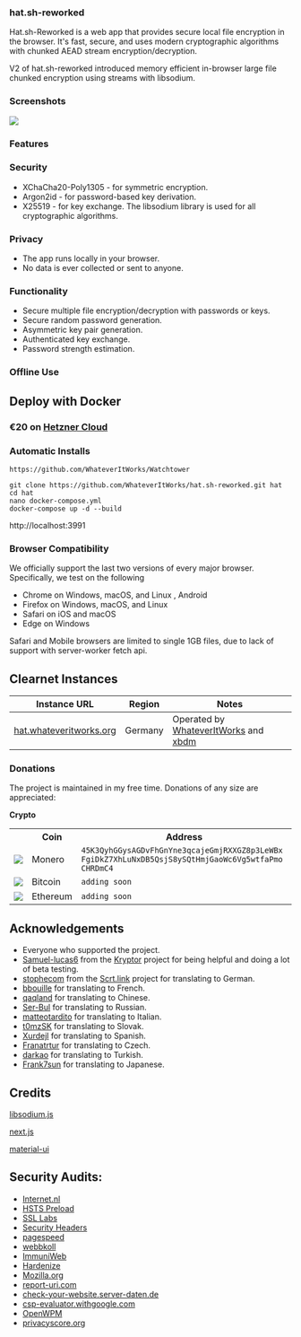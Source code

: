 ### hat.sh-reworked

Hat.sh-Reworked is a web app that provides secure local file encryption in the browser. It's fast, secure, and uses modern cryptographic algorithms with chunked AEAD stream encryption/decryption.

V2 of hat.sh-reworked introduced memory efficient in-browser large file chunked encryption using streams with libsodium.

### Screenshots
![](https://camo.githubusercontent.com/f318a430202b6dbec2db62b84bd614720de8dda55f0f0dd362d5ea8ad33a1515/68747470733a2f2f692e696d6775722e636f6d2f4e62415a4f67502e676966)

### Features
### Security
- XChaCha20-Poly1305 - for symmetric encryption.
- Argon2id - for password-based key derivation.
- X25519 - for key exchange.
The libsodium library is used for all cryptographic algorithms.

### Privacy
- The app runs locally in your browser.
- No data is ever collected or sent to anyone.​

### Functionality
- Secure multiple file encryption/decryption with passwords or keys.
- Secure random password generation.
- Asymmetric key pair generation.
- Authenticated key exchange.
- Password strength estimation.

### Offline Use
## Deploy with Docker
### €⁠20 on [Hetzner Cloud](https://hetzner.cloud/?ref=eLtKhFK70n4h)

### Automatic Installs
```
https://github.com/WhateverItWorks/Watchtower
```

```
git clone https://github.com/WhateverItWorks/hat.sh-reworked.git hat
cd hat
nano docker-compose.yml
docker-compose up -d --build
```
http://localhost:3991


### Browser Compatibility
We officially support the last two versions of every major browser. Specifically, we test on the following

- Chrome on Windows, macOS, and Linux , Android
- Firefox on Windows, macOS, and Linux
- Safari on iOS and macOS
- Edge on Windows

Safari and Mobile browsers are limited to single 1GB files, due to lack of support with server-worker fetch api.

## Clearnet Instances

| Instance URL                                                                    | Region                           | Notes                                                                                            |
| ------------------------------------------------------------------------------- | -------------------------------- | ------------------------------------------------------------------------------------------------ |
| [hat.whateveritworks.org](https://hat.whateveritworks.org)                      | Germany                          | Operated by [WhateverItWorks](https://whateveritworks.org) and [xbdm](https://xbdm.fun)          |

### Donations
The project is maintained in my free time. Donations of any size are appreciated:
<br>

<div>

<strong>Crypto</strong>

  <table>
    <tr>
      <th></th>
      <th>Coin</th>
      <th>Address</th>
    </tr>
    <tr>
      <td><img src="https://i.imgur.com/utSCHpB.png" /></td>
      <td>Monero</td>
      <td style="word-break: break-word">
        <code
          >45K3QyhGGysAGDvFhGnYne3qcajeGmjRXXGZ8p3LeWBxFgiDkZ7XhLuNxDB5QsjS8ySQtHmjGaoWc6Vg5wtfaPmoCHRDmC4</code
        >
      </td>
    </tr>
    <tr>
      <td><img src="https://i.imgur.com/imvYFLR.png" /></td>
      <td>Bitcoin</td>
      <td><code>adding soon</code></td>
    </tr>
    <tr>
      <td><img src="https://i.imgur.com/a4vLbjm.png" /></td>
      <td>Ethereum</td>
      <td><code>adding soon</code></td>
    </tr>
  </table>


## Acknowledgements

- Everyone who supported the project.
- [Samuel-lucas6](https://github.com/samuel-lucas6) from the [Kryptor](https://github.com/samuel-lucas6/Kryptor) project for being helpful and doing a lot of beta testing.
- [stophecom](https://github.com/stophecom) from the [Scrt.link](https://scrt.link/) project for translating to German.
- [bbouille](https://github.com/bbouille) for translating to French.
- [qaqland](https://github.com/qaqland) for translating to Chinese.
- [Ser-Bul](https://github.com/Ser-Bul) for translating to Russian.
- [matteotardito](https://github.com/matteotardito) for translating to Italian.
- [t0mzSK](https://github.com/t0mzSK) for translating to Slovak.
- [Xurdejl](https://github.com/Xurdejl) for translating to Spanish.
- [Franatrtur](https://github.com/Franatrtur) for translating to Czech.
- [darkao](https://github.com/darkao) for translating to Turkish.
- [Frank7sun](https://github.com/Frank7sun) for translating to Japanese.


## Credits

[libsodium.js](https://github.com/jedisct1/libsodium.js)

[next.js](https://nextjs.org/)

[material-ui](https://material-ui.com/)


## Security Audits:

- [Internet.nl](https://internet.nl/site/hat.whateveritworks.org)
- [HSTS Preload](https://hstspreload.org/)
- [SSL Labs](https://www.ssllabs.com/ssltest/analyze.html?d=hat.whateveritworks.org)
- [Security Headers](https://securityheaders.com/?q=hat.whateveritworks.org&hide=on&followRedirects=on)
- [pagespeed](https://pagespeed.web.dev/)
- [webbkoll](https://webbkoll.dataskydd.net/en)
- [ImmuniWeb](https://www.immuniweb.com/ssl/hat.whateveritworks.org)
- [Hardenize](https://www.hardenize.com/report/hat.whateveritworks.org)
- [Mozilla.org](https://observatory.mozilla.org/)
- [report-uri.com](https://report-uri.com/home/tools)
- [check-your-website.server-daten.de](https://check-your-website.server-daten.de/?q=hat.whateveritworks.org)
- [csp-evaluator.withgoogle.com](https://csp-evaluator.withgoogle.com/)
- [OpenWPM](https://github.com/openwpm/OpenWPM)
- [privacyscore.org](https://privacyscore.org/)
